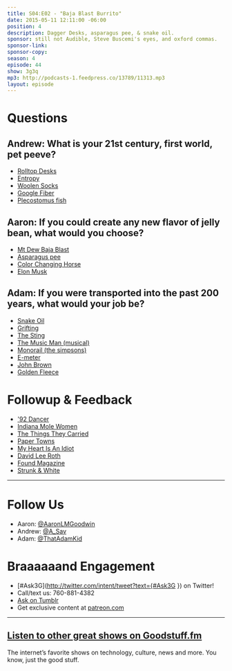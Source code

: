 ```yaml
---
title: S04:E02 - "Baja Blast Burrito"
date: 2015-05-11 12:11:00 -06:00
position: 4
description: Dagger Desks, asparagus pee, & snake oil.
sponsor: still not Audible, Steve Buscemi's eyes, and oxford commas.
sponsor-link: 
sponsor-copy: 
season: 4
episode: 44
show: 3g3q
mp3: http://podcasts-1.feedpress.co/13789/11313.mp3
layout: episode
---
```


# Questions

## Andrew: What is your 21st century, first world, pet peeve?
- [Rolltop Desks](http://www.ebay.com/bhp/roll-top-desk)
- [Entropy](http://en.wikipedia.org/wiki/Entropy)
- [Woolen Socks](http://www.smartwool.com/socks.html?gender=9915)
- [Google Fiber](https://fiber.google.com/)
- [Plecostomus fish](https://en.wikipedia.org/wiki/Hypostomus_plecostomus)

## Aaron: If you could create any new flavor of jelly bean, what would you choose?
- [Mt Dew Baja Blast](http://www.mountaindew.com/bajablast/)
- [Asparagus pee](http://www.huffingtonpost.com/2014/10/31/asparagus-pee_n_6077006.html)
- [Color Changing Horse](http://oz.wikia.com/wiki/Horse_of_a_Different_Color)
- [Elon Musk](http://en.wikipedia.org/wiki/Elon_Musk)

## Adam: If you were transported into the past 200 years, what would your job be?
- [Snake Oil](http://en.wikipedia.org/wiki/Snake_oil)
- [Grifting](http://www.thefreedictionary.com/grifting)
- [The Sting](http://www.imdb.com/title/tt0070735/)
- [The Music Man (musical)](http://en.wikipedia.org/wiki/The_Music_Man)
- [Monorail (the simpsons)](http://en.wikipedia.org/wiki/Marge_vs._the_Monorail)
- [E-meter](http://en.wikipedia.org/wiki/E-meter)
- [John Brown](http://www.cs.cornell.edu/nystrom/images/antietam/fullsize/hf-john-brown.jpg)
- [Golden Fleece](http://en.wikipedia.org/wiki/Golden_Fleece)

# Followup & Feedback
- ['92 Dancer](http://i.giphy.com/3o85xK6HQv66Vjpex2.gif)
- [Indiana Mole Women](http://observer.com/2015/04/tales-from-the-bunker-an-indiana-mole-woman-shares-her-story/)
- [The Things They Carried](http://en.wikipedia.org/wiki/The_Things_They_Carried)
- [Paper Towns](http://johngreenbooks.com/paper-towns/)
- [My Heart Is An Idiot](http://myheartisanidiot.com/)
- [David Lee Roth](http://www.davidleeroth.com/)
- [Found Magazine](http://foundmagazine.com/)
- [Strunk & White](http://en.wikipedia.org/wiki/The_Elements_of_Style)

***

# Follow Us
* Aaron: [@AaronLMGoodwin](http://twitter.com/aaronlmgoodwin)
* Andrew: [@A_Sav](http://twitter.com/a_sav)
* Adam: [@ThatAdamKid](http://twitter.com/thatadamkid)

# Braaaaaand Engagement
* [#Ask3G](http://twitter.com/intent/tweet?text={#Ask3G }) on Twitter!
* Call/text us: 760-881-4382
* [Ask on Tumblr](http://3g3q.co/ask)
* Get exclusive content at [patreon.com](http://www.patreon.com/3g3q)

***

## [Listen to other great shows on Goodstuff.fm](http://goodstuff.fm/)
The internet’s favorite shows on technology, culture, news and more. You know, just the good stuff.
